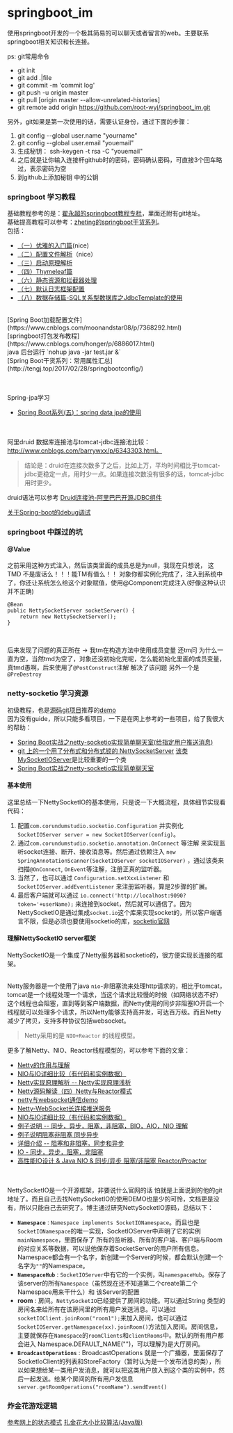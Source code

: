 # springboot_im
使用springboot开发的一个极其简易的可以聊天或者留言的web。主要联系springboot相关知识和长连接。

ps: git常用命令
- git init
- git add .|file
- git commit -m 'commit log'
- git push -u origin master
- git pull [origin master --allow-unrelated-histories]
- git remote add origin https://github.com/root-wyj/springboot_im.git

另外，git如果是第一次使用的话，需要认证身份，通过下面的步骤：
1. git config --global user.name "yourname"
2. git config --global user.email "youemail"
3. 生成秘钥： ssh-keygen -t rsa -C "youemail"
4. 之后就是让你输入连接杆github时的密码，密码确认密码，可直接3个回车略过，表示密码为空
5. 到github上添加秘钥 中的公钥

### springboot 学习教程
基础教程参考的是：[翟永超的springboot教程专栏](http://blog.didispace.com/categories/Spring-Boot/)，里面还附有git地址。<br>
基础提高教程可以参考：[zheting的springboot干货系列](http://www.cnblogs.com/zheting/category/966890.html)。<br>
包括：
- [（一）优雅的入门篇](http://www.cnblogs.com/zheting/p/6707032.html)(nice)
- [（二）配置文件解析](http://www.cnblogs.com/zheting/p/6707036.html)（nice）
- [（三）启动原理解析](http://www.cnblogs.com/zheting/p/6707035.html)
- [（四）Thymeleaf篇](http://www.cnblogs.com/zheting/p/6707037.html)
- [（六）静态资源和拦截器处理](http://www.cnblogs.com/zheting/p/6707040.html)
- [（七）默认日志框架配置](http://www.cnblogs.com/zheting/p/6707041.html)
- [（八）数据存储篇-SQL关系型数据库之JdbcTemplate的使用](http://www.cnblogs.com/zheting/p/6707042.html)

<br>
[Spring Boot加载配置文件](https://www.cnblogs.com/moonandstar08/p/7368292.html)<br>
[springboot打包发布教程](https://www.cnblogs.com/honger/p/6886017.html) <br>
java 后台运行 `nohup java -jar test.jar &` <br>
[Spring Boot干货系列：常用属性汇总](http://tengj.top/2017/02/28/springbootconfig/)

<br><br>
Spring-jpa学习
- [Spring Boot系列(五)：spring data jpa的使用](https://zhuanlan.zhihu.com/p/25000309)

<br><br>
阿里druid 数据库连接池与tomcat-jdbc连接池比较：http://www.cnblogs.com/barrywxx/p/6343303.html。
> 结论是：druid在连接次数多了之后，比如上万，平均时间相比于tomcat-jdbc更稳定一点，用时少一点。如果连接次数没有很多的话，tomcat-jdbc用时更少。

druid语法可以参考 [Druid连接池-阿里巴巴开源JDBC组件](http://blog.csdn.net/chenleixing/article/details/45003753)

[关于Spring-boot的debug调试](https://www.2cto.com/kf/201708/668239.html)

### springboot 中踩过的坑

#### @Value
之前采用这种方式注入，然后该类里面的成员总是为null，我现在只想说， 这TMD 不是废话么！！！能TM有值么！！ 对象你都实例化完成了，注入到系统中了，你还让系统怎么给这个对象赋值，使用@Component完成注入(好像这种认识并不正确)<br>

```
@Bean
public NettySocketServer socketServer() {
	return new NettySocketServer();
}

```
<br>

后来发现了问题的真正所在 -> 我tm在构造方法中使用成员变量  还tm问 为什么一直为空，当然tmd为空了，对象还没初始化完呢，怎么能初始化里面的成员变量，真tmd愚啊，后来使用了`@PostConstruct`注解 解决了该问题 另外一个是`@PreDestroy`



### netty-socketio 学习资源
初级教程，也是[源码git项目](https://github.com/mrniko/netty-socketio)推荐的[demo](https://github.com/mrniko/netty-socketio-demo)<br>
因为没有guide，所以只能多看项目，一下是在网上参考的一些项目，给了我很大的帮助：
- [Spring Boot实战之netty-socketio实现简单聊天室(给指定用户推送消息)](http://blog.csdn.net/sun_t89/article/details/52060946)
- [git 上的一个用了分布式和分布式锁的 NettySocketServer](https://github.com/wangnamu/NettySocketioServer) [该类MySocketIOServer](https://github.com/wangnamu/NettySocketioServer/blob/master/NettySocketioServer/src/main/java/com/ufo/NettySocketioServer/MySocketIOServer.java)是比较重要的一个类
- [Spring Boot实战之netty-socketio实现简单聊天室](http://blog.csdn.net/sun_t89/article/details/52060946)

#### 基本使用
这里总结一下NettySocketIO的基本使用，只是说一下大概流程，具体细节实现看代码：

1. 配置`com.corundumstudio.socketio.Configuration` 并实例化 `SocketIOServer server = new SocketIOServer(config)`。
2. 通过`com.corundumstudio.socketio.annotation.OnConnect` 等注解 来实现监听socket连接、断开、接收消息等。然后通过依赖注入 `new SpringAnnotationScanner(SocketIOServer socketIOServer)` ，通过该类来扫描`@OnConnect`, `OnEvent`等注解，注册正真的监听器。
3. 当然了，也可以通过 `Configuration.setXxxListener` 和 `SocketIOServer.addEventListener` 来注册监听器，算是2步骤的扩展。
4. 最后客户端就可以通过 `io.connect('http://localhost:9090?token='+userName);` 来连接到socket，然后就可以通信了。因为NettySocketIO是通过集成`socket.io`这个库来实现socket的，所以客户端语言不限，但是必须也要使用socketio的库，[socketio官网](https://socket.io/)

#### 理解NettySocketIO server框架
NettySocketIO是一个集成了Netty服务器和socketio的，很方便实现长连接的框架。<br><br>

Netty服务器是一个使用了java `nio`-非阻塞流来处理http请求的，相比于tomcat，tomcat是一个线程处理一个请求，当这个请求比较慢的时候（如网络状态不好）这个线程也会阻塞，直到等到客户端数据，而Netty使用的同步非阻塞IO开启一个线程就可以处理多个请求，所以Netty能够支持高并发，可达百万级。而且Netty减少了拷贝，支持多种协议包括websocket。<br>

> Netty采用的是 `NIO+Reactor` 的线程模型。

更多了解Netty、NIO、Reactor线程模型的，可以参考下面的文章：<br>
- [Netty的作用与理解](https://www.zhihu.com/question/24322387)
- [NIO与IO详细比较（有代码和实例数据）](http://blog.csdn.net/sean417/article/details/69817690)
- [Netty实现原理解析 -- Netty实现原理浅析](http://www.importnew.com/15656.html)
- [Netty源码解读（四）Netty与Reactor模式](http://ifeve.com/netty-reactor-4/)
- [netty与websocket通信demo](http://blog.csdn.net/z69183787/article/details/52505163)
- [Netty-WebSocket长连接推送服务](http://blog.csdn.net/z69183787/article/details/52505249)
- [NIO与IO详细比较（有代码和实例数据）](http://blog.csdn.net/sean417/article/details/69817690)
- [例子说明 -- 同步，异步，阻塞，非阻塞，BIO，AIO，NIO 理解]()
- [例子说明阻塞非阻塞 同步异步](http://www.jianshu.com/p/e9c6690c0737)
- [详细介绍 -- 阻塞和非阻塞，同步和异步](https://www.cnblogs.com/George1994/p/6702084.html)
- [IO - 同步，异步，阻塞，非阻塞 ](http://blog.csdn.net/historyasamirror/article/details/5778378)
- [高性能IO设计 & Java NIO & 同步/异步 阻塞/非阻塞 Reactor/Proactor](https://www.cnblogs.com/charlesblc/p/6072827.html)

<br><br>
NettySocketIO是一个开源框架，非要说什么官网的话 怕就是上面说到的他的git地址了。而且自己去找NettySocketIO的使用DEMO也是少的可怜，文档更是没有，所以只能自己去研究了。博主通过研究NettySocketIO源码，总结以下：
- **`Namespace`** : `Namespace implements SocketIONamespace`。而且也是`SocketIONamespace`的唯一实现，SocketIOServer中声明了它的实例 `mainNamespace`，里面保存了 所有的监听器、所有的客户端、客户端与Room的对应关系等数据，可以说他保存着SocketServer的用户所有信息。Namespace都会有一个名字，新创建一个Server的时候，都会默认创建一个名字为`""`的Namespace。
- **`NamespaceHub`** : `SocketIOServer`中有它的一个实例，叫`namespaceHub`。保存了该server的所有`Namespace`（虽然现在还不知道第二个create第二个Namespace用来干什么）和 该Server的配置
- **room** : 房间。`NettySocketIO`已经提供了房间的功能。可以通过String 类型的房间名来给所有在该房间里的所有用户发送消息。可以通过 `socketIOClient.joinRoom("room1");`来加入房间，也可以通过`SocketIOServer.getNamespace(xx).joinRoom()`方法加入房间。房间信息，主要就保存在`Namespace`的`roomClients`和`clientRooms`中。默认的所有用户都会进入 Namespace.DEFAULT_NAME("")，可以理解为是大厅房间。
- **`BroadcastOperations`** : BroadcastOperations 就是一个广播器，里面保存了SocketIoClient的列表和StoreFactory（暂时认为是一个发布消息的类），所以如果想给某一类用户发消息，就可以把这类用户放入到这个类的实例中，然后一起发送。给某个房间的所有用户发信息`server.getRoomOperations("roomName").sendEvent()`


### 炸金花游戏逻辑
[参考网上的状态模式](http://blog.csdn.net/hguisu/article/details/7557252)
[扎金花大小比较算法(Java版)](http://blog.csdn.net/dobuy/article/details/31521609)
